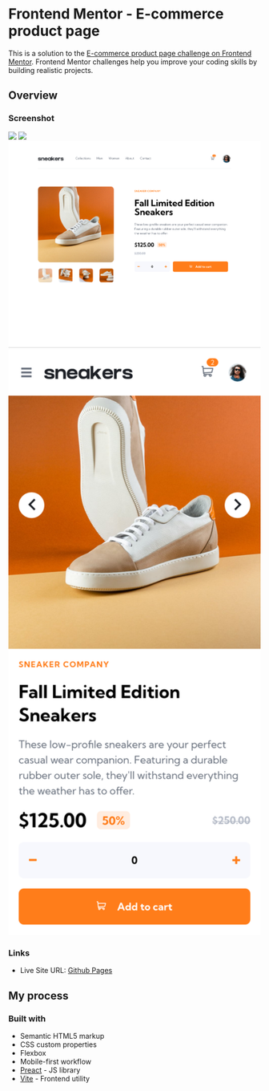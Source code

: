 # Frontend Mentor - E-commerce product page

This is a solution to the [E-commerce product page challenge on Frontend Mentor](https://www.frontendmentor.io/challenges/ecommerce-product-page-UPsZ9MJp6). Frontend Mentor challenges help you improve your coding skills by building realistic projects.

## Overview

### Screenshot

<div>
  <img src="./screenshots/screenshot3.png" width="250">
  <img src="./screenshots/screenshot4.png" width="250">
</div>
<img src="./screenshots/screenshot1.png" width="600">
<img src="./screenshots/screenshot2.png" width="600">

### Links

- Live Site URL: [Github Pages](https://h-mihail.github.io/fe-mentor-ecommerce-product-page/)

## My process

### Built with

- Semantic HTML5 markup
- CSS custom properties
- Flexbox
- Mobile-first workflow
- [Preact](https://preactjs.com/) - JS library
- [Vite](https://vitejs.dev/) - Frontend utility
